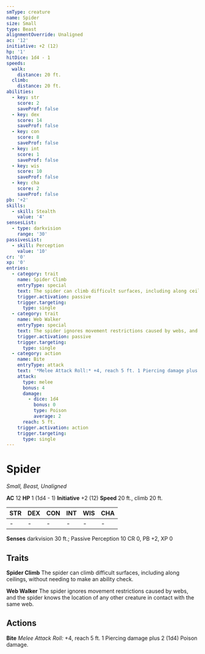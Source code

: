 ```yaml
---
smType: creature
name: Spider
size: Small
type: Beast
alignmentOverride: Unaligned
ac: '12'
initiative: +2 (12)
hp: '1'
hitDice: 1d4 - 1
speeds:
  walk:
    distance: 20 ft.
  climb:
    distance: 20 ft.
abilities:
  - key: str
    score: 2
    saveProf: false
  - key: dex
    score: 14
    saveProf: false
  - key: con
    score: 8
    saveProf: false
  - key: int
    score: 1
    saveProf: false
  - key: wis
    score: 10
    saveProf: false
  - key: cha
    score: 2
    saveProf: false
pb: '+2'
skills:
  - skill: Stealth
    value: '4'
sensesList:
  - type: darkvision
    range: '30'
passivesList:
  - skill: Perception
    value: '10'
cr: '0'
xp: '0'
entries:
  - category: trait
    name: Spider Climb
    entryType: special
    text: The spider can climb difficult surfaces, including along ceilings, without needing to make an ability check.
    trigger.activation: passive
    trigger.targeting:
      type: single
  - category: trait
    name: Web Walker
    entryType: special
    text: The spider ignores movement restrictions caused by webs, and the spider knows the location of any other creature in contact with the same web.
    trigger.activation: passive
    trigger.targeting:
      type: single
  - category: action
    name: Bite
    entryType: attack
    text: '*Melee Attack Roll:* +4, reach 5 ft. 1 Piercing damage plus 2 (1d4) Poison damage.'
    attack:
      type: melee
      bonus: 4
      damage:
        - dice: 1d4
          bonus: 0
          type: Poison
          average: 2
      reach: 5 ft.
    trigger.activation: action
    trigger.targeting:
      type: single
---
```


# Spider
*Small, Beast, Unaligned*

**AC** 12
**HP** 1 (1d4 - 1)
**Initiative** +2 (12)
**Speed** 20 ft., climb 20 ft.

| STR | DEX | CON | INT | WIS | CHA |
| --- | --- | --- | --- | --- | --- |
| - | - | - | - | - | - |

**Senses** darkvision 30 ft.; Passive Perception 10
CR 0, PB +2, XP 0

## Traits

**Spider Climb**
The spider can climb difficult surfaces, including along ceilings, without needing to make an ability check.

**Web Walker**
The spider ignores movement restrictions caused by webs, and the spider knows the location of any other creature in contact with the same web.

## Actions

**Bite**
*Melee Attack Roll:* +4, reach 5 ft. 1 Piercing damage plus 2 (1d4) Poison damage.
